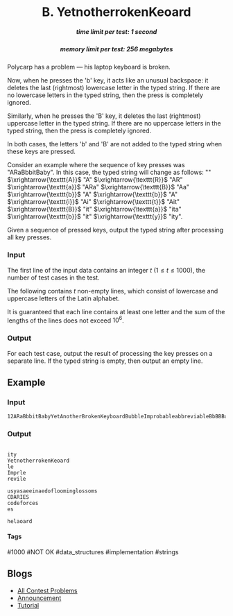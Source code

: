 <h1 style='text-align: center;'> B. YetnotherrokenKeoard</h1>

<h5 style='text-align: center;'>time limit per test: 1 second</h5>
<h5 style='text-align: center;'>memory limit per test: 256 megabytes</h5>

Polycarp has a problem — his laptop keyboard is broken.

Now, when he presses the 'b' key, it acts like an unusual backspace: it deletes the last (rightmost) lowercase letter in the typed string. If there are no lowercase letters in the typed string, then the press is completely ignored.

Similarly, when he presses the 'B' key, it deletes the last (rightmost) uppercase letter in the typed string. If there are no uppercase letters in the typed string, then the press is completely ignored.

In both cases, the letters 'b' and 'B' are not added to the typed string when these keys are pressed.

Consider an example where the sequence of key presses was "ARaBbbitBaby". In this case, the typed string will change as follows: "" $\xrightarrow{\texttt{A}}$ "A" $\xrightarrow{\texttt{R}}$ "AR" $\xrightarrow{\texttt{a}}$ "ARa" $\xrightarrow{\texttt{B}}$ "Aa" $\xrightarrow{\texttt{b}}$ "A" $\xrightarrow{\texttt{b}}$ "A" $\xrightarrow{\texttt{i}}$ "Ai" $\xrightarrow{\texttt{t}}$ "Ait" $\xrightarrow{\texttt{B}}$ "it" $\xrightarrow{\texttt{a}}$ "ita" $\xrightarrow{\texttt{b}}$ "it" $\xrightarrow{\texttt{y}}$ "ity".

Given a sequence of pressed keys, output the typed string after processing all key presses.

### Input

The first line of the input data contains an integer $t$ ($1 \le t \le 1000$), the number of test cases in the test.

The following contains $t$ non-empty lines, which consist of lowercase and uppercase letters of the Latin alphabet.

It is guaranteed that each line contains at least one letter and the sum of the lengths of the lines does not exceed $10^6$.

### Output

For each test case, output the result of processing the key presses on a separate line. If the typed string is empty, then output an empty line.

## Example

### Input


```text
12ARaBbbitBabyYetAnotherBrokenKeyboardBubbleImprobableabbreviableBbBBBusyasaBeeinaBedofBloomingBlossomsCoDEBARbIEScodeforcesbobebobbesbTheBBlackbboard
```
### Output

```text

ity
YetnotherrokenKeoard
le
Imprle
revile

usyasaeeinaedofloominglossoms
CDARIES
codeforces
es

helaoard

```


#### Tags 

#1000 #NOT OK #data_structures #implementation #strings 

## Blogs
- [All Contest Problems](../Codeforces_Round_913_(Div._3).md)
- [Announcement](../blogs/Announcement.md)
- [Tutorial](../blogs/Tutorial.md)
